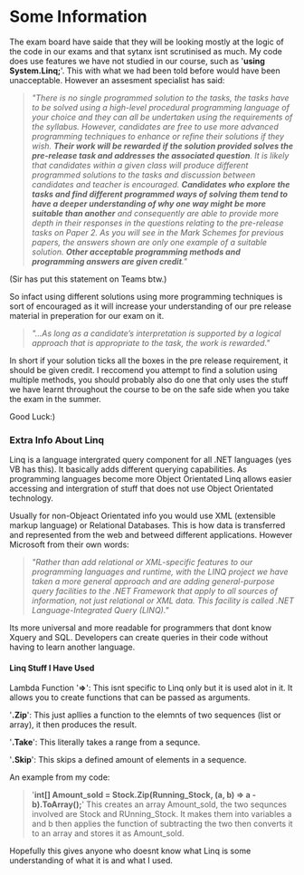 # Some Information

The exam board have saide that they will be looking mostly at the logic of the code in our exams and that sytanx isnt scrutinised as much.
My code does use features we have not studied in our course, such as '**using System.Linq;**'. This with what we had been told before would have been unacceptable. However an assesment specialist has said: 

>*"There is no single programmed solution to the tasks, the tasks have to be solved using a high-level procedural programming language    of your choice and they can all be undertaken using the requirements of the syllabus. However, candidates are free to use more advanced    programming techniques to enhance or refine their solutions if they wish. **Their work will be rewarded if the solution provided  solves    the   pre-release task and addresses the associated question**. It is likely that candidates within a given class will produce different    programmed solutions to the tasks and discussion between candidates and teacher is encouraged. **Candidates who explore the tasks and      find  different programmed ways of solving them tend to have a deeper understanding of why one way might be more suitable than another**    and consequently are able to provide more depth in their responses in the questions relating to the pre-release tasks on Paper 2. As      you will see in the Mark Schemes for previous papers, the answers shown are only one example of a suitable solution. **Other acceptable    programming methods and programming answers are given credit**."* 
  
(Sir has put this statement on Teams btw.)

So infact using different solutions using more programming techniques is sort of encouraged as it will increase your understanding of our pre release material in preperation for our exam on it.

> *"...As long as a candidate’s interpretation is supported by a logical approach that is appropriate to the task, the work is              rewarded."*
  
In short if your solution ticks all the boxes in the pre release requirement, it should be given credit. I reccomend you attempt to find a solution using multiple methods, you should probably also do one that only uses the stuff we have learnt throughout the course to be on the safe side when you take the exam in the summer.
  
Good Luck:)

### Extra Info About Linq
Linq is a language intergrated query component for all .NET languages (yes VB has this). It basically adds different querying capabilities. As programming languages become more Object Orientated Linq allows easier accessing and intergration of stuff that does not use Object Orientated technology.

Usually for non-Objeact Orientated info you would use XML (extensible markup language) or Relational Databases. 
This is how data is transferred and represented from the web and betweed different applications.
However Microsoft from their own words:

>*"Rather than add relational or XML-specific features to our programming languages and runtime, with the LINQ project we have taken a more general approach and are adding general-purpose query facilities to the .NET Framework that apply to all sources of information, not just relational or XML data. This facility is called .NET Language-Integrated Query (LINQ)."*

Its more universal and more readable for programmers that dont know Xquery and SQL. Developers can create queries in their code without having to learn another language.

#### Linq Stuff I Have Used 
Lambda Function '**=>**': This isnt specific to Linq only but it is used alot in it. It allows you to create functions that can be passed as arguments.

'**.Zip**': This just apllies a function to the elemnts of two sequences (list or array), it then produces the result.

'**.Take**': This literally takes a range from a sequnce.

'**.Skip**': This skips a defined amount of elements in a sequence.

An example from my code:
>'**int[] Amount_sold = Stock.Zip(Running_Stock, (a, b) => a - b).ToArray();**' 
This creates an array Amount_sold, the two sequnces involved are Stock and RUnning_Stock. It makes them into variables a and b then applies the function of subtracting the two then converts it to an array and stores it as Amount_sold.

Hopefully this gives anyone who doesnt know what Linq is some understanding of what it is and what I used.
